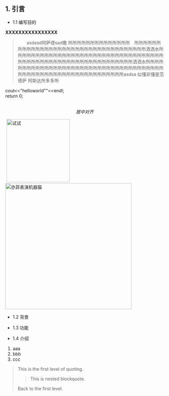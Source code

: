 ## 1.                           引言
* 1.1 编写目的 

**XXXXXXXXXXXXXXXX**
 
>&emsp;&emsp;asdasd阿萨德sad撒 所所所所所所所所所所所所所所&emsp;所所所所所所所所所所所所所所所所所所所所所所所所所所所所所所所所所所所洒洒水所所所所所所所所所所所所所所所所所所所所所所所所所所所所所所所所所所所所所所所所所所所所所所所所所所所所所所所所所所所所洒洒水所所所所所所所所所所所所所所所所所所所所所所所所所所所所所所所所所所所所所所所所所所所所所所所所所所所所所所所所所所所所所asdsa 似懂非懂是范德萨 阿斯达所多多所

  cout<<"helloworld""<<endl;  
  return 0;  
  <p align=center>*居中对齐*</p>
  <img src="http://ww2.sinaimg.cn/bmiddle/88070423gw1ep30aw8an7g204d04gkgd.gif" width="200" height="200" alt="试试"/>    
  <img src="http://ww2.sinaimg.cn/bmiddle/88070423gw1ep30aw8an7g204d04gkgd.gif" width="400" height="400" alt="亦菲表演机器猫"/>

* 1.2 背景
+ 1.3 功能
* 1.4 介绍  
1. aaa  
2. bbb  
3. ccc  
> This is the first level of quoting.
>
> > This is nested blockquote.
>
> Back to the first level.
